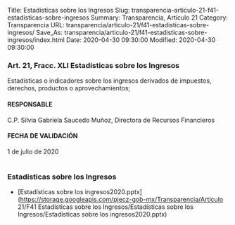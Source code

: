 Title: Estadísticas sobre los Ingresos
Slug: transparencia-articulo-21-f41-estadisticas-sobre-ingresos
Summary: Transparencia, Artículo 21
Category: Transparencia
URL: transparencia/articulo-21/f41-estadisticas-sobre-ingresos/
Save_As: transparencia/articulo-21/f41-estadisticas-sobre-ingresos/index.html
Date: 2020-04-30 09:30:00
Modified: 2020-04-30 09:30:00


### Art. 21, Fracc. XLI Estadísticas sobre los Ingresos

Estadísticas o indicadores sobre los ingresos derivados de impuestos, derechos, productos o aprovechamientos;

#### RESPONSABLE

C.P. Silvia Gabriela Saucedo Muñoz, Directora de Recursos Financieros

#### FECHA DE VALIDACIÓN

1 de julio de 2020

# 

### 


### Estadísticas sobre los Ingresos


* [Estadísticas sobre los ingresos2020.pptx](https://storage.googleapis.com/pjecz-gob-mx/Transparencia/Artículo 21/F41 Estadísticas sobre los Ingresos/Estadísticas sobre los Ingresos/Estadísticas sobre los ingresos2020.pptx)


